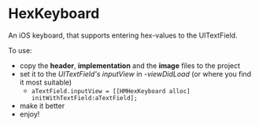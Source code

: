 HexKeyboard
===========

An iOS keyboard, that supports entering hex-values to the UITextField.


To use:
  - copy the **header**, **implementation** and the **image** files to the project
  - set it to the *UITextField's inputView* in *-viewDidLoad* (or where you find it most suitable)
    - ```aTextField.inputView = [[HMHexKeyboard alloc] initWithTextField:aTextField];```
  - make it better
  - enjoy!

